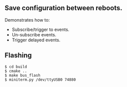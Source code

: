## Save configuration between reboots.

Demonstrates how to:
- Subscribe/trigger to events.
- Un-subscribe events.
- Trigger delayed events.

## Flashing

```
$ cd build
$ cmake ..
$ make bus_flash
$ miniterm.py /dev/ttyUSB0 74880
```
